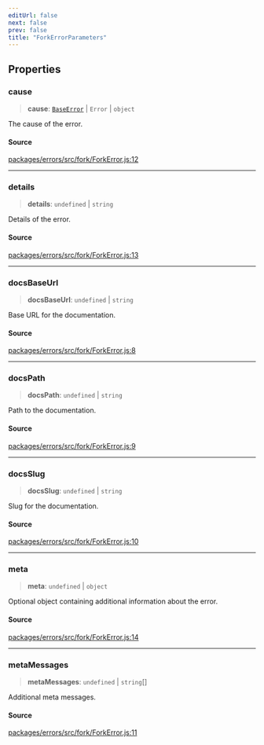 ```yaml
---
editUrl: false
next: false
prev: false
title: "ForkErrorParameters"
---
```


## Properties

### cause

> **cause**: [`BaseError`](/reference/tevm/errors/classes/baseerror/) \| `Error` \| `object`

The cause of the error.

#### Source

[packages/errors/src/fork/ForkError.js:12](https://github.com/evmts/tevm-monorepo/blob/main/packages/errors/src/fork/ForkError.js#L12)

***

### details

> **details**: `undefined` \| `string`

Details of the error.

#### Source

[packages/errors/src/fork/ForkError.js:13](https://github.com/evmts/tevm-monorepo/blob/main/packages/errors/src/fork/ForkError.js#L13)

***

### docsBaseUrl

> **docsBaseUrl**: `undefined` \| `string`

Base URL for the documentation.

#### Source

[packages/errors/src/fork/ForkError.js:8](https://github.com/evmts/tevm-monorepo/blob/main/packages/errors/src/fork/ForkError.js#L8)

***

### docsPath

> **docsPath**: `undefined` \| `string`

Path to the documentation.

#### Source

[packages/errors/src/fork/ForkError.js:9](https://github.com/evmts/tevm-monorepo/blob/main/packages/errors/src/fork/ForkError.js#L9)

***

### docsSlug

> **docsSlug**: `undefined` \| `string`

Slug for the documentation.

#### Source

[packages/errors/src/fork/ForkError.js:10](https://github.com/evmts/tevm-monorepo/blob/main/packages/errors/src/fork/ForkError.js#L10)

***

### meta

> **meta**: `undefined` \| `object`

Optional object containing additional information about the error.

#### Source

[packages/errors/src/fork/ForkError.js:14](https://github.com/evmts/tevm-monorepo/blob/main/packages/errors/src/fork/ForkError.js#L14)

***

### metaMessages

> **metaMessages**: `undefined` \| `string`[]

Additional meta messages.

#### Source

[packages/errors/src/fork/ForkError.js:11](https://github.com/evmts/tevm-monorepo/blob/main/packages/errors/src/fork/ForkError.js#L11)
